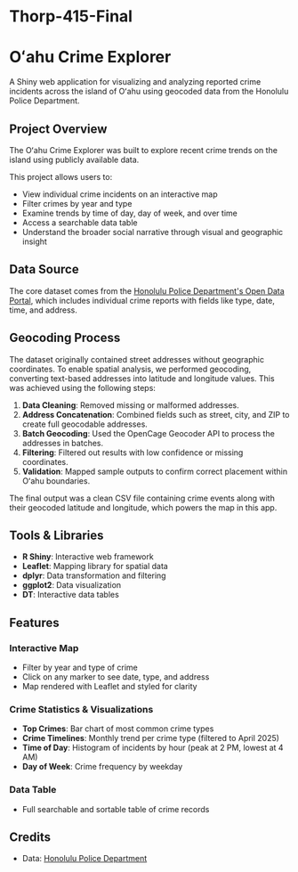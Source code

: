 # Thorp-415-Final
# Oʻahu Crime Explorer

A Shiny web application for visualizing and analyzing reported crime incidents across the island of Oʻahu using geocoded data from the Honolulu Police Department.

## Project Overview

The Oʻahu Crime Explorer was built to explore recent crime trends on the island using publicly available data.

This project allows users to:

- View individual crime incidents on an interactive map
- Filter crimes by year and type
- Examine trends by time of day, day of week, and over time
- Access a searchable data table
- Understand the broader social narrative through visual and geographic insight

## Data Source

The core dataset comes from the [Honolulu Police Department's Open Data Portal](https://data.honolulu.gov/Public-Safety/HPD-Crime-Incidents/vg88-5rn5/about_data), which includes individual crime reports with fields like type, date, time, and address.

## Geocoding Process

The dataset originally contained street addresses without geographic coordinates. To enable spatial analysis, we performed geocoding, converting text-based addresses into latitude and longitude values. This was achieved using the following steps:

1. **Data Cleaning**: Removed missing or malformed addresses.
2. **Address Concatenation**: Combined fields such as street, city, and ZIP to create full geocodable addresses.
3. **Batch Geocoding**: Used the OpenCage Geocoder API to process the addresses in batches.
4. **Filtering**: Filtered out results with low confidence or missing coordinates.
5. **Validation**: Mapped sample outputs to confirm correct placement within Oʻahu boundaries.

The final output was a clean CSV file containing crime events along with their geocoded latitude and longitude, which powers the map in this app.

## Tools & Libraries

- **R Shiny**: Interactive web framework
- **Leaflet**: Mapping library for spatial data
- **dplyr**: Data transformation and filtering
- **ggplot2**: Data visualization
- **DT**: Interactive data tables

## Features

### Interactive Map

- Filter by year and type of crime
- Click on any marker to see date, type, and address
- Map rendered with Leaflet and styled for clarity

### Crime Statistics & Visualizations

- **Top Crimes**: Bar chart of most common crime types
- **Crime Timelines**: Monthly trend per crime type (filtered to April 2025)
- **Time of Day**: Histogram of incidents by hour (peak at 2 PM, lowest at 4 AM)
- **Day of Week**: Crime frequency by weekday

### Data Table

- Full searchable and sortable table of crime records

## Credits

- Data: [Honolulu Police Department](https://data.honolulu.gov/)
